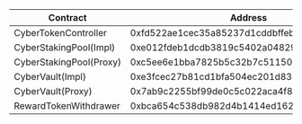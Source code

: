 | Contract                | Address                                    |
| ----------------------- | ------------------------------------------ |
| CyberTokenController    | 0xfd522ae1cec35a85237d1cddbffebe65e49efb98 |
| CyberStakingPool(Impl)  | 0xe012fdeb1dcdb3819c5402a04829cf8cd737070e |
| CyberStakingPool(Proxy) | 0xc5ee6e1bba7825b5c32b7c511501027614f8d227 |
| CyberVault(Impl)        | 0xe3fcec27b81cd1bfa504ec201d83d57e44a0ef35 |
| CyberVault(Proxy)       | 0x7ab9c2255bf99de0c5c022aca4f8c2ded147ef7e |
| RewardTokenWithdrawer   | 0xbca654c538db982d4b1414ed1627ceb1d3776dd8 |
